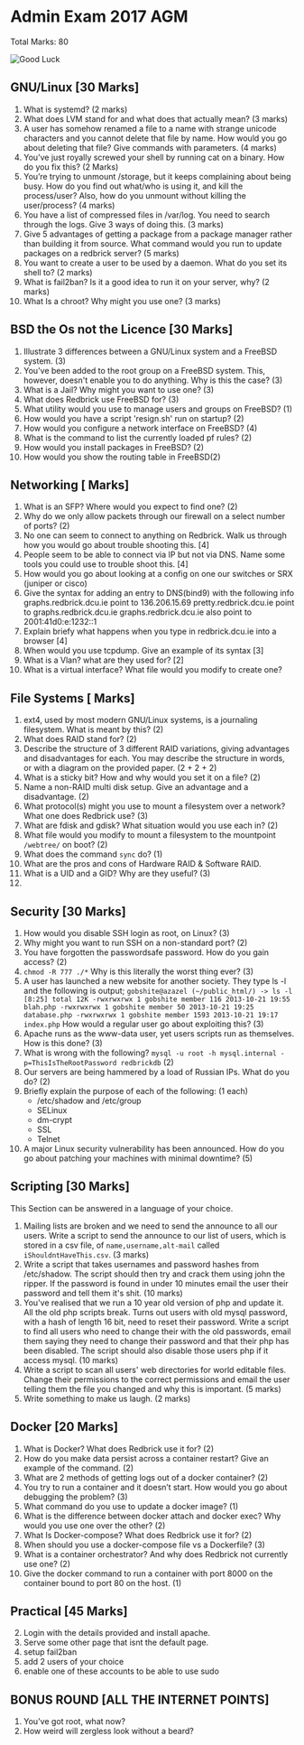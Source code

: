 # Admin Exam 2017 AGM
Total Marks: 80

![Good Luck](https://pbs.twimg.com/profile_images/733673042845503489/A0mCyCC-.jpg)

## GNU/Linux [30 Marks]

1. What is systemd? (2 marks)
2. What does LVM stand for and what does that actually mean? (3 marks)
3. A user has somehow renamed a file to a name with strange unicode characters
   and you cannot delete that file by name. How would you go about deleting
   that file? Give commands with parameters. (4 marks)
4. You’ve just royally screwed your shell by running cat on a binary. How do you fix
   this? (2 Marks)
5. You’re trying to unmount /storage, but it keeps complaining about being busy.
   How do you find out what/who is using it, and kill the process/user? Also,
   how do you unmount without killing the user/process? (4 marks)
6. You have a list of compressed files in /var/log. You need to search through the logs.
   Give 3 ways of doing this. (3 marks)
7. Give 5 advantages of getting a package from a package manager rather than building
   it from source. What command would you run to update packages on a
   redbrick server? (5 marks)
8. You want to create a user to be used by a daemon. What do you set its shell
   to? (2 marks)
9. What is fail2ban? Is it a good idea to run it on your server, why? (2 marks)
10. What Is a chroot? Why might you use one? (3 marks)

## BSD the Os not the Licence [30 Marks]

1. Illustrate 3 differences between a GNU/Linux system and a FreeBSD system. (3)
2. You've been added to the root group on a FreeBSD system. This, however,
   doesn't enable you to do anything. Why is this the case? (3)
3. What is a Jail? Why might you want to use one? (3)
4. What does Redbrick use FreeBSD for? (3)
5. What utility would you use to manage users and groups on FreeBSD? (1)
6. How would you have a script 'resign.sh' run on startup? (2)
7. How would you configure a network interface on FreeBSD? (4)
8. What is the command to list the currently loaded pf rules? (2)
9. How would you install packages in FreeBSD? (2)
10. How would you show the routing table in FreeBSD(2)

## Networking [ Marks]

1. What is an SFP? Where would you expect to find one? (2)
2. Why do we only allow packets through our firewall on a select number of ports? (2)
3. No one can seem to connect to anything on Redbrick. Walk us through how you would go about trouble shooting this. [4]
4. People seem to be able to connect via IP but not via DNS. Name some tools you could use to trouble shoot this. [4]
5. How would you go about looking at a config on one our switches or SRX (juniper or cisco)
6. Give the syntax for adding an entry to DNS(bind9) with the following info
    graphs.redbrick.dcu.ie point to 136.206.15.69
    pretty.redbrick.dcu.ie point to graphs.redbrick.dcu.ie
    graphs.redbrick.dcu.ie also point to 2001:41d0:e:1232::1 
7. Explain briefy what happens when you type in redbrick.dcu.ie into a browser [4]
8. When would you use tcpdump. Give an example of its syntax [3]
9. What is a Vlan? what are they used for? [2]
10. What is a virtual interface? What file would you modify to create one?

## File Systems [ Marks]

1. ext4, used by most modern GNU/Linux systems, is a journaling filesystem.
   What is meant by this? (2)
2. What does RAID stand for? (2)
3. Describe the structure of 3 different RAID variations, giving advantages and
   disadvantages for each. You may describe the structure in words, or with a
   diagram on the provided paper. (2 + 2 + 2)
4. What is a sticky bit? How and why would you set it on a file? (2)
5. Name a non-RAID multi disk setup. Give an advantage and a disadvantage. (2)
6. What protocol(s) might you use to mount a filesystem over a network? What one
   does Redbrick use? (3)
7. What are fdisk and gdisk? What situation would you use each in? (2)
8. What file would you modify to mount a filesystem to the mountpoint `/webtree/` on boot? (2)
9. What does the command `sync` do? (1)
10. What are the pros and cons of Hardware RAID & Software RAID.
11. What is a UID and a GID? Why are they useful? (3)
12.

## Security [30 Marks]

1. How would you disable SSH login as root, on Linux? (3)
2. Why might you want to run SSH on a non-standard port? (2)
3. You have forgotten the passwordsafe password. How do you gain access? (2)
4. `chmod -R 777 ./*` Why is this literally the worst thing ever? (3)
5. A user has launched a new website for another society. They type ls -l and the following is output;
   `gobshite@azazel (~/public_html/) -> ls -l [8:25] total 12K
   -rwxrwxrwx 1 gobshite member 116 2013-10-21 19:55 blah.php
   -rwxrwxrwx 1 gobshite member 50 2013-10-21 19:25 database.php
   -rwxrwxrwx 1 gobshite member 1593 2013-10-21 19:17 index.php`
   How would a regular user go about exploiting this? (3)
6. Apache runs as the www-data user, yet users scripts run as themselves. How is this done? (3)
7. What is wrong with the following?
   `mysql -u root -h mysql.internal -p=ThisIsTheRootPassword redbrickdb`
	(2)
8. Our servers are being hammered by a load of Russian IPs. What do you do? (2)
9. Briefly explain the purpose of each of the following: (1 each)
	- /etc/shadow and /etc/group
	- SELinux
	- dm-crypt
	- SSL
	- Telnet
10. A major Linux security vulnerability has been announced. How do you go about
    patching your machines with minimal downtime? (5)

## Scripting [30 Marks]
This Section can be answered in a language of your choice.

1. Mailing lists are broken and we need to send the announce to all our users.
   Write a script to send the announce to our list of users, which is stored in
   a csv file, of `name,username,alt-mail` called `iShouldntHaveThis.csv`. (3 marks)
2. Write a script that takes usernames and password hashes from /etc/shadow.
   The script should then try and crack them using john the ripper. If the
   password is found in under 10 minutes email the user their password and tell
   them it's shit. (10 marks)
3. You've realised that we run a 10 year old version of php and update it. All
   the old php scripts break. Turns out users with old mysql password, with a
   hash of length 16 bit, need to reset their password. Write a script to find
   all users who need to change their with the old passwords, email them saying
   they need to change their password and that their php has been disabled.
   The script should also disable those users php if it access mysql. (10 marks)
4. Write a script to scan all users' web directories for world editable files.
   Change their permissions to the correct permissions and email the user
   telling them the file you changed and why this is important. (5 marks)
5. Write something to make us laugh. (2 marks)

## Docker [20 Marks]

1. What is Docker? What does Redbrick use it for? (2)
2. How do you make data persist across a container restart? Give an example of
   the command. (2)
3. What are 2 methods of getting logs out of a docker container? (2)
4. You try to run a container and it doesn’t start. How would you go about debugging
   the problem? (3)
5. What command do you use to update a docker image? (1)
6. What is the difference between docker attach and docker exec? Why would
   you use one over the other? (2)
7. What Is Docker-compose? What does Redbrick use it for? (2)
8. When should you use a docker-compose file vs a Dockerfile? (3)
9. What is a container orchestrator? And why does Redbrick not currently use
   one? (2)
10. Give the docker command to run a container with port 8000 on the container bound to port 80 on the host. (1)

## Practical [45  Marks]

2. Login with the details provided and install apache.
3. Serve some other page that isnt the default page.
4. setup fail2ban
5. add 2 users of your choice
6. enable one of these accounts to be able to use sudo


## BONUS ROUND [ALL THE INTERNET POINTS]

1. You've got root, what now?
2. How weird will zergless look without a beard?
